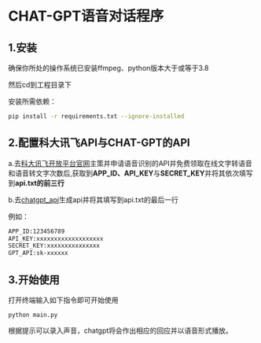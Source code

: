 # CHAT-GPT语音对话程序

## 1.安装

确保你所处的操作系统已安装ffmpeg、python版本大于或等于3.8

然后cd到工程目录下

安装所需依赖：

```bash
pip install -r requirements.txt --ignore-installed
```

## 2.配置科大讯飞API与CHAT-GPT的API

a.去[科大讯飞开放平台官网](https://www.xfyun.cn/)主策并申请语音识别的API并免费领取在线文字转语音和语音转文字次数后,获取到**APP_ID、API_KEY**与**SECRET_KEY**并将其依次填写到**api.txt的前三行**

b.去[chatgpt_api](https://platform.openai.com/account/api-keys)生成api并将其填写到api.txt的最后一行

例如：

```bash
APP_ID:123456789
API_KEY:xxxxxxxxxxxxxxxxxxx
SECRET_KEY:xxxxxxxxxxxxxxx
GPT_API:sk-xxxxxx
```

## 3.开始使用

打开终端输入如下指令即可开始使用

```
python main.py
```

根据提示可以录入声音，chatgpt将会作出相应的回应并以语音形式播放。
